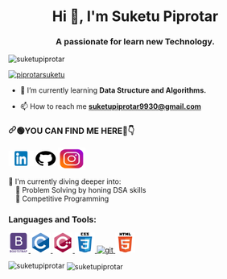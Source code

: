 <h1 align="center">Hi 👋, I'm Suketu Piprotar</h1>
<h3 align="center">A passionate for learn new Technology.</h3>

<p align="left"> <img src="https://komarev.com/ghpvc/?username=suketupiprotar&label=Profile%20views&color=0e75b6&style=flat" alt="suketupiprotar" /> </p>

<p align="left"> <a href="https://twitter.com/piprotarsuketu" target="blank"><img src="https://img.shields.io/twitter/follow/piprotarsuketu?logo=twitter&style=for-the-badge" alt="piprotarsuketu" /></a> </p>


- 🌱 I’m currently learning **Data Structure and Algorithms.**

- 📫 How to reach me **suketupiprotar9930@gmail.com**

<h3 align="left"><a id="user-content-you-can-find-me-here" class="anchor" aria-hidden="true" href="#you-can-find-me-here"><svg class="octicon octicon-link" viewBox="0 0 16 16" version="1.1" width="16" height="16" aria-hidden="true"><path fill-rule="evenodd" d="M7.775 3.275a.75.75 0 001.06 1.06l1.25-1.25a2 2 0 112.83 2.83l-2.5 2.5a2 2 0 01-2.83 0 .75.75 0 00-1.06 1.06 3.5 3.5 0 004.95 0l2.5-2.5a3.5 3.5 0 00-4.95-4.95l-1.25 1.25zm-4.69 9.64a2 2 0 010-2.83l2.5-2.5a2 2 0 012.83 0 .75.75 0 001.06-1.06 3.5 3.5 0 00-4.95 0l-2.5 2.5a3.5 3.5 0 004.95 4.95l1.25-1.25a.75.75 0 00-1.06-1.06l-1.25 1.25a2 2 0 01-2.83 0z"></path></svg></a><g-emoji class="g-emoji" alias="green_circle" fallback-src="https://github.githubassets.com/images/icons/emoji/unicode/1f7e2.png">🟢</g-emoji>YOU CAN FIND ME HERE<g-emoji class="g-emoji" alias="star_struck" fallback-src="https://github.githubassets.com/images/icons/emoji/unicode/1f929.png">🤩</g-emoji><g-emoji class="g-emoji" alias="point_down" fallback-src="https://github.githubassets.com/images/icons/emoji/unicode/1f447.png">👇</g-emoji></h3>
<p align="left">
<a href="https://www.linkedin.com/in/suketu-piprotar-9930/" rel="nofollow"><img align="center" src="https://github.com/suketupiprotar/suketupiprotar/blob/09758b6334a78dcad486004592aa83d132f6017a/Icon/linkedIn.png" alt="LinkedIn" height="30" width="50" style="max-width:100%;"></a>
<a href="https://github.com/suketupiprotar"><img align="center" src="https://github.com/suketupiprotar/suketupiprotar/blob/09758b6334a78dcad486004592aa83d132f6017a/Icon/github.png" alt="Github" height="30" width="40" style="max-width:100%;"></a>
<a href="https://www.instagram.com/__suketu__/" rel="nofollow"><img align="center" src="https://github.com/suketupiprotar/suketupiprotar/blob/09758b6334a78dcad486004592aa83d132f6017a/Icon/instragram.png" alt="CodeChef" height="45" width="55" style="max-width:100%;"></a>
</p>

<p><g-emoji class="g-emoji" alias="red_circle" fallback-src="https://github.githubassets.com/images/icons/emoji/unicode/1f534.png">🔴</g-emoji> I'm currently diving deeper into:
<br> <g-emoji class="g-emoji" alias="rocket" fallback-src="https://github.githubassets.com/images/icons/emoji/unicode/1f680.png">🚀</g-emoji> Problem Solving by honing DSA skills
<br> <g-emoji class="g-emoji" alias="rocket" fallback-src="https://github.githubassets.com/images/icons/emoji/unicode/1f680.png">🚀</g-emoji> Competitive Programming
<br>





<h3 align="left">Languages and Tools:</h3>
<p align="left"> <a href="https://getbootstrap.com" target="_blank"> <img src="https://raw.githubusercontent.com/devicons/devicon/master/icons/bootstrap/bootstrap-plain-wordmark.svg" alt="bootstrap" width="40" height="40"/> </a> <a href="https://www.cprogramming.com/" target="_blank"> <img src="https://raw.githubusercontent.com/devicons/devicon/master/icons/c/c-original.svg" alt="c" width="40" height="40"/> </a> <a href="https://www.w3schools.com/cpp/" target="_blank"> <img src="https://raw.githubusercontent.com/devicons/devicon/master/icons/cplusplus/cplusplus-original.svg" alt="cplusplus" width="40" height="40"/> </a> <a href="https://www.w3schools.com/css/" target="_blank"> <img src="https://raw.githubusercontent.com/devicons/devicon/master/icons/css3/css3-original-wordmark.svg" alt="css3" width="40" height="40"/> </a> <a href="https://git-scm.com/" target="_blank"> <img src="https://www.vectorlogo.zone/logos/git-scm/git-scm-icon.svg" alt="git" width="40" height="40"/> </a> <a href="https://www.w3.org/html/" target="_blank"> <img src="https://raw.githubusercontent.com/devicons/devicon/master/icons/html5/html5-original-wordmark.svg" alt="html5" width="40" height="40"/> </a> </p>

<p><img align="left" src="https://github-readme-stats.vercel.app/api/top-langs?username=suketupiprotar&show_icons=true&locale=en&layout=compact" alt="suketupiprotar" /></p>

<p>&nbsp;<img align="center" src="https://github-readme-stats.vercel.app/api?username=suketupiprotar&show_icons=true&locale=en" alt="suketupiprotar" /></p>




